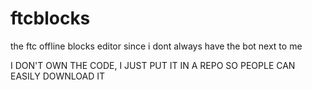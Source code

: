 # ftcblocks

the ftc offline blocks editor since i dont always have the bot next to me

I DON'T OWN THE CODE, I JUST PUT IT IN A REPO SO PEOPLE CAN EASILY DOWNLOAD IT
